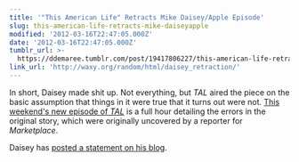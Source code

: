 ```yaml
---
title: '"This American Life" Retracts Mike Daisey/Apple Episode'
slug: this-american-life-retracts-mike-daiseyapple
modified: '2012-03-16T22:47:05.000Z'
date: '2012-03-16T22:47:05.000Z'
tumblr_url: >-
  https://ddemaree.tumblr.com/post/19417806227/this-american-life-retracts-mike-daiseyapple
link_url: 'http://waxy.org/random/html/daisey_retraction/'
---
```

In short, Daisey made shit up. Not everything, but _TAL_ aired the piece on the basic assumption that things in it were true that it turns out were not. [This weekend's new episode of _TAL_](http://www.thisamericanlife.org/radio-archives/episode/460/retraction) is a full hour detailing the errors in the original story, which were originally uncovered by a reporter for _Marketplace_.

Daisey has [posted a statement on his blog](http://mikedaisey.blogspot.com/2012/03/statement-on-tal.html).
